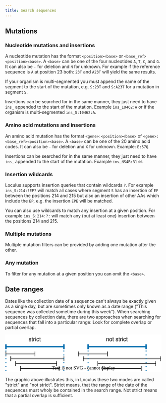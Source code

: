 ```yaml
---
title: Search sequences
---
```


## Mutations

### Nucleotide mutations and insertions

A nucleotide mutation has the format `<position><base>` or `<base_ref><position><base>`. A `<base>` can be one of the four nucleotides `A`, `T`, `C`, and `G`. It can also be `-` for deletion and `N` for unknown. For example if the reference sequence is `A` at position 23 both: `23T` and `A23T` will yield the same results.

If your organism is multi-segmented you must append the name of the segment to the start of the mutation, e.g. `S:23T` and `S:A23T` for a mutation in segment `S`.

Insertions can be searched for in the same manner, they just need to have `ins_` appended to the start of the mutation. Example `ins_10462:A` or if the organism is multi-segmented `ins_S:10462:A`.

### Amino acid mutations and insertions

An amino acid mutation has the format `<gene>:<position><base>` of `<gene>:<base_ref><position><base>`. A `<base>` can be one of the 20 amino acid codes. It can also be `-` for deletion and `X` for unknown. Example: `E:57Q`.

Insertions can be searched for in the same manner, they just need to have `ins_` appended to the start of the mutation. Example `ins_NS4B:31:N`.

### Insertion wildcards

Loculus supports insertion queries that contain wildcards `?`. For example `ins_S:214:?EP?` will match all cases where segment `S` has an insertion of `EP` between the positions 214 and 215 but also an insertion of other AAs which include the `EP`, e.g. the insertion `EPE` will be matched.

You can also use wildcards to match any insertion at a given position. For example `ins_S:214:?:` will match any (but at least one) insertion between the positions 214 and 215.

### Multiple mutations

Multiple mutation filters can be provided by adding one mutation after the other.

### Any mutation

To filter for any mutation at a given position you can omit the `<base>`.

## Date ranges

Dates like the collection date of a sequence can't always be exactly given as a single day, but are sometimes only known as a date range ("This sequence was collected sometime during this week"). When searching sequences by collection date, there are two approaches when searching for sequences that fall into a particular range: Look for complete overlap or partial overlap.

![Comparison of strict and not strict range overlap.](../../../assets/strict_not_strict.drawio.svg)

The graphic above illustrates this, in Loculus these two modes are called "strict" and "not strict". Strict means, that the range of the date of the sequences must wholy be contained in the search range. Not strict means that a partial overlap is sufficient.
